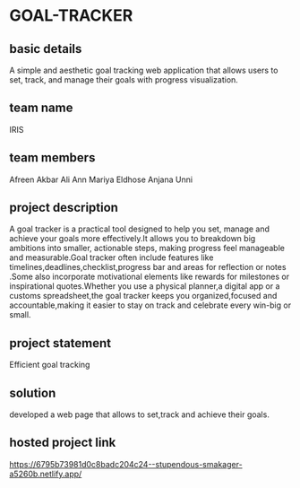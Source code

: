 # GOAL-TRACKER
## basic details
A simple and aesthetic goal tracking web application that allows users to set, track, and manage their goals with progress visualization.
## team name 
IRIS
## team members
Afreen Akbar Ali
Ann Mariya Eldhose
Anjana Unni
## project description 
A goal tracker is a practical tool designed to help you set, manage and achieve your goals more effectively.It allows you to breakdown big ambitions into smaller, actionable steps, making progress feel manageable and measurable.Goal tracker often include features like timelines,deadlines,checklist,progress bar and areas for reflection or notes .Some also incorporate motivational elements like rewards for milestones or inspirational quotes.Whether you use a physical planner,a digital app or a customs spreadsheet,the goal tracker keeps you organized,focused and accountable,making it easier to stay on track and celebrate every win-big or small.
## project statement 
Efficient goal tracking
## solution 
developed a web page that allows to set,track and achieve their goals.
## hosted project link
https://6795b73981d0c8badc204c24--stupendous-smakager-a5260b.netlify.app/
